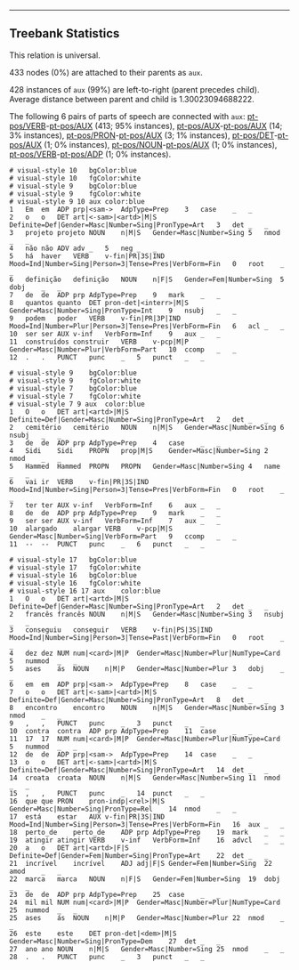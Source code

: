 

--------------------------------------------------------------------------------

## Treebank Statistics

This relation is universal.

433 nodes (0%) are attached to their parents as `aux`.

428 instances of `aux` (99%) are left-to-right (parent precedes child).
Average distance between parent and child is 1.30023094688222.

The following 6 pairs of parts of speech are connected with `aux`: [pt-pos/VERB]()-[pt-pos/AUX]() (413; 95% instances), [pt-pos/AUX]()-[pt-pos/AUX]() (14; 3% instances), [pt-pos/PRON]()-[pt-pos/AUX]() (3; 1% instances), [pt-pos/DET]()-[pt-pos/AUX]() (1; 0% instances), [pt-pos/NOUN]()-[pt-pos/AUX]() (1; 0% instances), [pt-pos/VERB]()-[pt-pos/ADP]() (1; 0% instances).


~~~ conllu
# visual-style 10	bgColor:blue
# visual-style 10	fgColor:white
# visual-style 9	bgColor:blue
# visual-style 9	fgColor:white
# visual-style 9 10 aux	color:blue
1	Em	em	ADP	prp|<sam->	AdpType=Prep	3	case	_	_
2	o	o	DET	art|<-sam>|<artd>|M|S	Definite=Def|Gender=Masc|Number=Sing|PronType=Art	3	det	_	_
3	projeto	projeto	NOUN	n|M|S	Gender=Masc|Number=Sing	5	nmod	_	_
4	não	não	ADV	adv	_	5	neg	_	_
5	há	haver	VERB	v-fin|PR|3S|IND	Mood=Ind|Number=Sing|Person=3|Tense=Pres|VerbForm=Fin	0	root	_	_
6	definição	definição	NOUN	n|F|S	Gender=Fem|Number=Sing	5	dobj	_	_
7	de	de	ADP	prp	AdpType=Prep	9	mark	_	_
8	quantos	quanto	DET	pron-det|<interr>|M|S	Gender=Masc|Number=Sing|PronType=Int	9	nsubj	_	_
9	podem	poder	VERB	v-fin|PR|3P|IND	Mood=Ind|Number=Plur|Person=3|Tense=Pres|VerbForm=Fin	6	acl	_	_
10	ser	ser	AUX	v-inf	VerbForm=Inf	9	aux	_	_
11	construídos	construir	VERB	v-pcp|M|P	Gender=Masc|Number=Plur|VerbForm=Part	10	ccomp	_	_
12	.	.	PUNCT	punc	_	5	punct	_	_

~~~


~~~ conllu
# visual-style 9	bgColor:blue
# visual-style 9	fgColor:white
# visual-style 7	bgColor:blue
# visual-style 7	fgColor:white
# visual-style 7 9 aux	color:blue
1	O	o	DET	art|<artd>|M|S	Definite=Def|Gender=Masc|Number=Sing|PronType=Art	2	det	_	_
2	cemitério	cemitério	NOUN	n|M|S	Gender=Masc|Number=Sing	6	nsubj	_	_
3	de	de	ADP	prp	AdpType=Prep	4	case	_	_
4	Sidi	Sidi	PROPN	prop|M|S	Gender=Masc|Number=Sing	2	nmod	_	_
5	Hammed	Hammed	PROPN	PROPN	Gender=Masc|Number=Sing	4	name	_	_
6	vai	ir	VERB	v-fin|PR|3S|IND	Mood=Ind|Number=Sing|Person=3|Tense=Pres|VerbForm=Fin	0	root	_	_
7	ter	ter	AUX	v-inf	VerbForm=Inf	6	aux	_	_
8	de	de	ADP	prp	AdpType=Prep	9	mark	_	_
9	ser	ser	AUX	v-inf	VerbForm=Inf	7	aux	_	_
10	alargado	alargar	VERB	v-pcp|M|S	Gender=Masc|Number=Sing|VerbForm=Part	9	ccomp	_	_
11	--	--	PUNCT	punc	_	6	punct	_	_

~~~


~~~ conllu
# visual-style 17	bgColor:blue
# visual-style 17	fgColor:white
# visual-style 16	bgColor:blue
# visual-style 16	fgColor:white
# visual-style 16 17 aux	color:blue
1	O	o	DET	art|<artd>|M|S	Definite=Def|Gender=Masc|Number=Sing|PronType=Art	2	det	_	_
2	francês	francês	NOUN	n|M|S	Gender=Masc|Number=Sing	3	nsubj	_	_
3	conseguiu	conseguir	VERB	v-fin|PS|3S|IND	Mood=Ind|Number=Sing|Person=3|Tense=Past|VerbForm=Fin	0	root	_	_
4	dez	dez	NUM	num|<card>|M|P	Gender=Masc|Number=Plur|NumType=Card	5	nummod	_	_
5	ases	ás	NOUN	n|M|P	Gender=Masc|Number=Plur	3	dobj	_	_
6	em	em	ADP	prp|<sam->	AdpType=Prep	8	case	_	_
7	o	o	DET	art|<-sam>|<artd>|M|S	Definite=Def|Gender=Masc|Number=Sing|PronType=Art	8	det	_	_
8	encontro	encontro	NOUN	n|M|S	Gender=Masc|Number=Sing	3	nmod	_	_
9	,	,	PUNCT	punc	_	3	punct	_	_
10	contra	contra	ADP	prp	AdpType=Prep	11	case	_	_
11	17	17	NUM	num|<card>|M|P	Gender=Masc|Number=Plur|NumType=Card	5	nummod	_	_
12	de	de	ADP	prp|<sam->	AdpType=Prep	14	case	_	_
13	o	o	DET	art|<-sam>|<artd>|M|S	Definite=Def|Gender=Masc|Number=Sing|PronType=Art	14	det	_	_
14	croata	croata	NOUN	n|M|S	Gender=Masc|Number=Sing	11	nmod	_	_
15	,	,	PUNCT	punc	_	14	punct	_	_
16	que	que	PRON	pron-indp|<rel>|M|S	Gender=Masc|Number=Sing|PronType=Rel	14	nmod	_	_
17	está	estar	AUX	v-fin|PR|3S|IND	Mood=Ind|Number=Sing|Person=3|Tense=Pres|VerbForm=Fin	16	aux	_	_
18	perto_de	perto_de	ADP	prp	AdpType=Prep	19	mark	_	_
19	atingir	atingir	VERB	v-inf	VerbForm=Inf	16	advcl	_	_
20	a	o	DET	art|<artd>|F|S	Definite=Def|Gender=Fem|Number=Sing|PronType=Art	22	det	_	_
21	incrível	incrível	ADJ	adj|F|S	Gender=Fem|Number=Sing	22	amod	_	_
22	marca	marca	NOUN	n|F|S	Gender=Fem|Number=Sing	19	dobj	_	_
23	de	de	ADP	prp	AdpType=Prep	25	case	_	_
24	mil	mil	NUM	num|<card>|M|P	Gender=Masc|Number=Plur|NumType=Card	25	nummod	_	_
25	ases	ás	NOUN	n|M|P	Gender=Masc|Number=Plur	22	nmod	_	_
26	este	este	DET	pron-det|<dem>|M|S	Gender=Masc|Number=Sing|PronType=Dem	27	det	_	_
27	ano	ano	NOUN	n|M|S	Gender=Masc|Number=Sing	25	nmod	_	_
28	.	.	PUNCT	punc	_	3	punct	_	_

~~~


